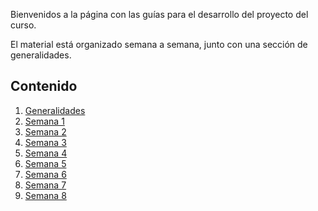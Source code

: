 Bienvenidos a la página con las guías para el desarrollo del proyecto del curso.

El material está organizado semana a semana, junto con una sección de generalidades.

## Contenido

1. [Generalidades](https://ticsw.github.io/mt1_guias_proyecto/generalidades)
2. [Semana 1](https://ticsw.github.io/mt1_guias_proyecto/semanas/semanas/semana1/semana1)
3. [Semana 2](https://ticsw.github.io/mt1_guias_proyecto/semanas/semanas/semana2/semana2)
4. [Semana 3](https://ticsw.github.io/mt1_guias_proyecto/semanas/semanas/semana3/semana3)
5. [Semana 4](https://ticsw.github.io/mt1_guias_proyecto/semanas/semanas/semana4/semana4)
6. [Semana 5](https://ticsw.github.io/mt1_guias_proyecto/semanas/semanas/semana5/semana5)
7. [Semana 6](https://ticsw.github.io/mt1_guias_proyecto/semanas/semana6/semana6)
8. [Semana 7](https://ticsw.github.io/mt1_guias_proyecto/semanas/semana7/semana7)
9. [Semana 8](https://ticsw.github.io/mt1_guias_proyecto/semanas/semana8/semana8)
